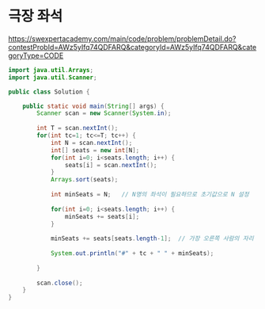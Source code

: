 # 극장 좌석
https://swexpertacademy.com/main/code/problem/problemDetail.do?contestProbId=AWz5yIfq74QDFARQ&categoryId=AWz5yIfq74QDFARQ&categoryType=CODE

```java
import java.util.Arrays;
import java.util.Scanner;

public class Solution {

	public static void main(String[] args) {
		Scanner scan = new Scanner(System.in);
		
		int T = scan.nextInt();
		for(int tc=1; tc<=T; tc++) {
			int N = scan.nextInt();
			int[] seats = new int[N];
			for(int i=0; i<seats.length; i++) {
				seats[i] = scan.nextInt();
			}
			Arrays.sort(seats);
			
			int minSeats = N;	// N명의 좌석이 필요하므로 초기값으로 N 설정
			
			for(int i=0; i<seats.length; i++) {
				minSeats += seats[i];
			}
			
			minSeats += seats[seats.length-1];	// 가장 오른쪽 사람의 자리 더하기
			
			System.out.println("#" + tc + " " + minSeats);
			
		}
		
		scan.close();
	}
}

```
